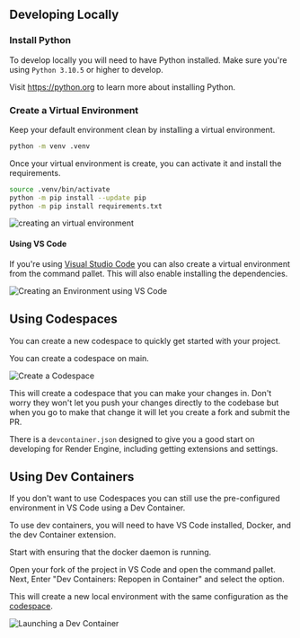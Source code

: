 ## Developing Locally

### Install Python
To develop locally you will need to have Python installed. Make sure you're using `Python 3.10.5` or higher to develop.

Visit https://python.org to learn more about installing Python.

### Create a Virtual Environment

Keep your default environment clean by installing a virtual environment.

```sh
python -m venv .venv
```

Once your virtual environment is create, you can activate it and install the requirements.

```sh
source .venv/bin/activate
python -m pip install --update pip
python -m pip install requirements.txt
```

  ![creating an virtual environment](https://vhs.charm.sh/vhs-5t8wsdubdq46vrJydWEtOi.gif)

#### Using VS Code

If you're using [Visual Studio Code](https://code.visualstudio.com/) you can also create a virtual environment from the command pallet. This will also enable installing the dependencies.

![Creating an Environment using VS Code](<../assets/create environment vs code.gif>)

## Using Codespaces

You can create a new codespace to quickly get started with your project.

You can create a codespace on main.

![Create a Codespace](../assets/create-codespace.gif)

This will create a codespace that you can make your changes in. Don't worry they won't let you push your changes directly to the codebase but when you go to make that change it will let you create a fork and submit the PR.

There is a `devcontainer.json` designed to give you a good start on developing for Render Engine, including getting extensions and settings.

## Using Dev Containers

If you don't want to use Codespaces you can still use the pre-configured environment in VS Code using a Dev Container. 

To use dev containers, you will need to have VS Code installed, Docker, and the dev Container extension.

Start with ensuring that the docker daemon is running.

Open your fork of the project in VS Code and open the command pallet. Next, Enter "Dev Containers: Repopen in Container" and select the option.

This will create a new local environment with the same configuration as the [codespace](#using-codespaces).

![Launching a Dev Container](<../assets/launching a dev container.gif>)
